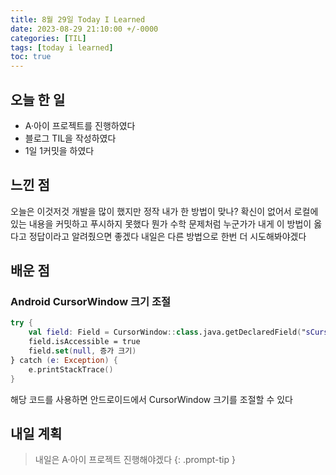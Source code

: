```yaml
---
title: 8월 29일 Today I Learned
date: 2023-08-29 21:10:00 +/-0000
categories: [TIL]
tags: [today i learned]
toc: true
---
```


## 오늘 한 일

* A·아이 프로젝트를 진행하였다
* 블로그 TIL을 작성하였다
* 1일 1커밋을 하였다

## 느낀 점

오늘은 이것저것 개발을 많이 했지만 정작 내가 한 방법이 맞나? 확신이 없어서 로컬에 있는 내용을
커밋하고 푸시하지 못했다 뭔가 수학 문제처럼 누군가가 내게 이 방법이 옳다고 정답이라고 알려줬으면 좋겠다 내일은 다른 방법으로 한번 더 시도해봐야겠다

## 배운 점

### Android CursorWindow 크기 조절

~~~kotlin
try {
    val field: Field = CursorWindow::class.java.getDeclaredField("sCursorWindowSize")
    field.isAccessible = true
    field.set(null, 증가 크기)
} catch (e: Exception) {
    e.printStackTrace()
}
~~~

해당 코드를 사용하면 안드로이드에서 CursorWindow 크기를 조절할 수 있다

## 내일 계획

> 내일은 A·아이 프로젝트 진행해야겠다
{: .prompt-tip }

